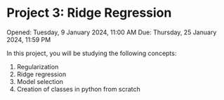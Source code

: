 # Project 3: Ridge Regression

Opened: Tuesday, 9 January 2024, 11:00 AM
Due: Thursday, 25 January 2024, 11:59 PM

In this project, you will be studying the following concepts:

1. Regularization
1. Ridge regression
1. Model selection
1. Creation of classes in python from scratch
